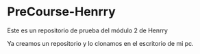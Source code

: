 # PreCourse-Henrry
Este es un repositorio de prueba del módulo 2 de Henrry

Ya creamos un repositorio y lo clonamos en el escritorio de mi pc.